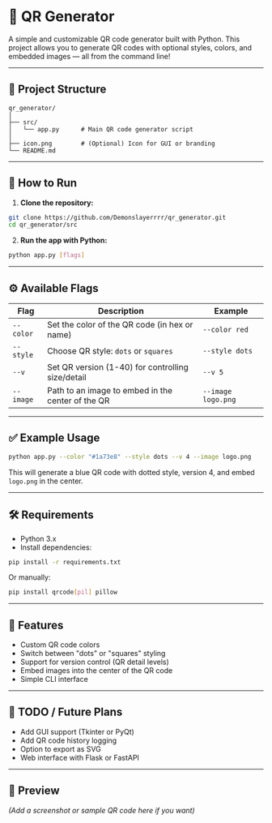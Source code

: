 # 🎯 QR Generator

A simple and customizable QR code generator built with Python. This project allows you to generate QR codes with optional styles, colors, and embedded images — all from the command line!

---

## 📁 Project Structure

```
qr_generator/
│
├── src/
│   └── app.py      # Main QR code generator script
│
├── icon.png        # (Optional) Icon for GUI or branding
└── README.md
```

---

## 🚀 How to Run

1. **Clone the repository:**

```bash
git clone https://github.com/Demonslayerrrr/qr_generator.git
cd qr_generator/src
```

2. **Run the app with Python:**

```bash
python app.py [flags]
```

---

## ⚙️ Available Flags

| Flag            | Description                                         | Example                       |
|-----------------|-----------------------------------------------------|-------------------------------|
| `--color`       | Set the color of the QR code (in hex or name)       | `--color red`                 |
| `--style`       | Choose QR style: `dots` or `squares`                | `--style dots`                |
| `--v`           | Set QR version (1-40) for controlling size/detail   | `--v 5`                       |
| `--image`       | Path to an image to embed in the center of the QR   | `--image logo.png`            |

---

## ✅ Example Usage

```bash
python app.py --color "#1a73e8" --style dots --v 4 --image logo.png
```

This will generate a blue QR code with dotted style, version 4, and embed `logo.png` in the center.

---

## 🛠️ Requirements

- Python 3.x
- Install dependencies:

```bash
pip install -r requirements.txt
```

Or manually:

```bash
pip install qrcode[pil] pillow
```

---

## 🧠 Features

- Custom QR code colors
- Switch between "dots" or "squares" styling
- Support for version control (QR detail levels)
- Embed images into the center of the QR code
- Simple CLI interface

---

## 📌 TODO / Future Plans

- Add GUI support (Tkinter or PyQt)
- Add QR code history logging
- Option to export as SVG
- Web interface with Flask or FastAPI

---

## 📸 Preview

*(Add a screenshot or sample QR code here if you want)*
